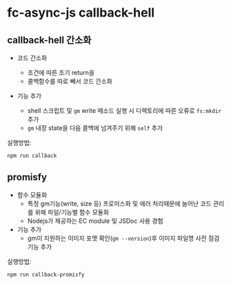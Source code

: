 # fc-async-js callback-hell

## callback-hell 간소화

- 코드 간소화

  - 조건에 따른 조기 return을
  - 콜백함수를 따로 빼서 코드 간소화

- 기능 추가
  - shell 스크립트 및 `gm` write 메소드 실행 시 디렉토리에 따른 오류로 `fs:mkdir` 추가
  - `gm` 내장 state을 다음 콜백에 넘겨주기 위해 `self` 추가

실행방법:

```sh
npm run callback
```

## promisfy

- 함수 모듈화
  - 특정 gm기능(write, size 등) 프로미스화 및 에러 처리때문에 늘어난 코드 관리를 위해 파일/기능별 함수 모듈화
  - Nodejs가 제공하는 EC module 및 JSDoc 사용 경험
- 기능 추가
  - gm이 지원하는 이미지 포맷 확인(`gm --version`)후 이미지 파일명 사전 점검기능 추가

실행방법:

```sh
npm run callback-promisfy
```
